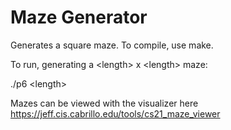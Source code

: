 # Maze Generator

Generates a square maze.
To compile, use make.

To run, generating a \<length> x \<length> maze:
   
   ./p6 \<length>

Mazes can be viewed with the visualizer here 
   https://jeff.cis.cabrillo.edu/tools/cs21_maze_viewer
